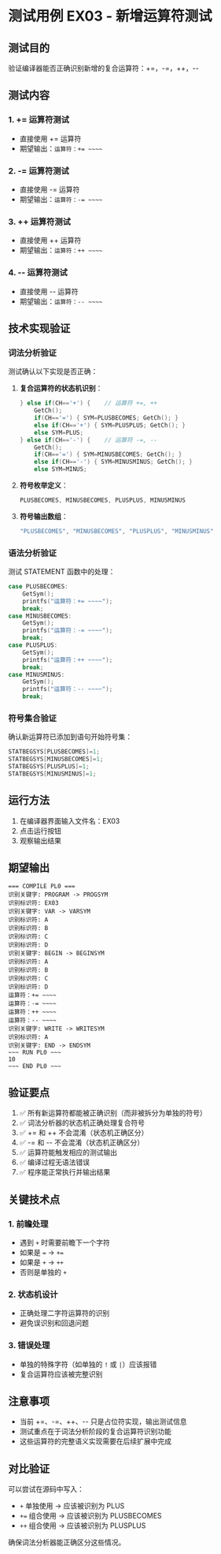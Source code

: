 # 测试用例 EX03 - 新增运算符测试

## 测试目的

验证编译器能否正确识别新增的复合运算符：+=，-=，++，--

## 测试内容

### 1. += 运算符测试

- 直接使用 += 运算符
- 期望输出：`运算符：+= ~~~~`

### 2. -= 运算符测试

- 直接使用 -= 运算符
- 期望输出：`运算符：-= ~~~~`

### 3. ++ 运算符测试

- 直接使用 ++ 运算符
- 期望输出：`运算符：++ ~~~~`

### 4. -- 运算符测试

- 直接使用 -- 运算符
- 期望输出：`运算符：-- ~~~~`

## 技术实现验证

### 词法分析验证

测试确认以下实现是否正确：

1. **复合运算符的状态机识别**：

    ```cpp
    } else if(CH=='+') {    // 运算符 +=, ++
        GetCh();
        if(CH=='=') { SYM=PLUSBECOMES; GetCh(); }
        else if(CH=='+') { SYM=PLUSPLUS; GetCh(); }
        else SYM=PLUS;
    } else if(CH=='-') {    // 运算符 -=, --
        GetCh();
        if(CH=='=') { SYM=MINUSBECOMES; GetCh(); }
        else if(CH=='-') { SYM=MINUSMINUS; GetCh(); }
        else SYM=MINUS;
    ```

2. **符号枚举定义**：

    ```cpp
    PLUSBECOMES, MINUSBECOMES, PLUSPLUS, MINUSMINUS
    ```

3. **符号输出数组**：
    ```cpp
    "PLUSBECOMES", "MINUSBECOMES", "PLUSPLUS", "MINUSMINUS"
    ```

### 语法分析验证

测试 STATEMENT 函数中的处理：

```cpp
case PLUSBECOMES:
    GetSym();
    printfs("运算符：+= ~~~~");
    break;
case MINUSBECOMES:
    GetSym();
    printfs("运算符：-= ~~~~");
    break;
case PLUSPLUS:
    GetSym();
    printfs("运算符：++ ~~~~");
    break;
case MINUSMINUS:
    GetSym();
    printfs("运算符：-- ~~~~");
    break;
```

### 符号集合验证

确认新运算符已添加到语句开始符号集：

```cpp
STATBEGSYS[PLUSBECOMES]=1;
STATBEGSYS[MINUSBECOMES]=1;
STATBEGSYS[PLUSPLUS]=1;
STATBEGSYS[MINUSMINUS]=1;
```

## 运行方法

1. 在编译器界面输入文件名：EX03
2. 点击运行按钮
3. 观察输出结果

## 期望输出

```
=== COMPILE PL0 ===
识别关键字: PROGRAM -> PROGSYM
识别标识符: EX03
识别关键字: VAR -> VARSYM
识别标识符: A
识别标识符: B
识别标识符: C
识别标识符: D
识别关键字: BEGIN -> BEGINSYM
识别标识符: A
识别标识符: B
识别标识符: C
识别标识符: D
运算符：+= ~~~~
运算符：-= ~~~~
运算符：++ ~~~~
运算符：-- ~~~~
识别关键字: WRITE -> WRITESYM
识别标识符: A
识别关键字: END -> ENDSYM
~~~ RUN PL0 ~~~
10
~~~ END PL0 ~~~
```

## 验证要点

1. ✅ 所有新运算符都能被正确识别（而非被拆分为单独的符号）
2. ✅ 词法分析器的状态机正确处理复合符号
3. ✅ += 和 ++ 不会混淆（状态机正确区分）
4. ✅ -= 和 -- 不会混淆（状态机正确区分）
5. ✅ 运算符能触发相应的测试输出
6. ✅ 编译过程无语法错误
7. ✅ 程序能正常执行并输出结果

## 关键技术点

### 1. 前瞻处理

- 遇到 `+` 时需要前瞻下一个字符
- 如果是 `=` → `+=`
- 如果是 `+` → `++`
- 否则是单独的 `+`

### 2. 状态机设计

- 正确处理二字符运算符的识别
- 避免误识别和回退问题

### 3. 错误处理

- 单独的特殊字符（如单独的 `!` 或 `|`）应该报错
- 复合运算符应该被完整识别

## 注意事项

- 当前 +=、-=、++、-- 只是占位符实现，输出测试信息
- 测试重点在于词法分析阶段的复合运算符识别功能
- 这些运算符的完整语义实现需要在后续扩展中完成

## 对比验证

可以尝试在源码中写入：

- `+` 单独使用 → 应该被识别为 PLUS
- `+=` 组合使用 → 应该被识别为 PLUSBECOMES
- `++` 组合使用 → 应该被识别为 PLUSPLUS

确保词法分析器能正确区分这些情况。
